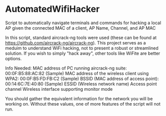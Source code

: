 # AutomatedWifiHacker
Script to automatically navigate terminals and commands for hacking a local AP given the connected MAC of a client, AP Name, Channel, and AP MAC

In this script, standard aircrack-ng tools were used (these can be found at https://github.com/aircrack-ng/aircrack-ng). This project serves as a meduim to understand WiFi hacking, not to present a robust or streamlined solution. If you wish to simply "hack away", other tools like WiFite are better options.

Info Needed:
MAC address of PC running aircrack-ng suite: 00:0F:B5:88:AC:82 (Sample)
MAC address of the wireless client using WPA2: 00:0F:B5:FD:FB:C2 (Sample)
BSSID (MAC address of access point): 00:14:6C:7E:40:80 (Sample)
ESSID (Wireless network name)
Access point channel
Wireless interface supporting monitor mode

You should gather the equivalent information for the network you will be working on. Without these values, one of more features of the script will not run. 


